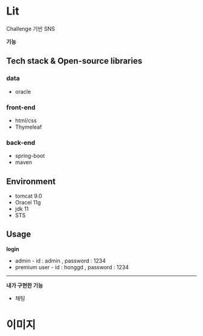 # Lit
Challenge 기반 SNS
 
 **기능**

 ## Tech stack & Open-source libraries
 ### data
 * oracle
###  front-end
 *  html/css
 *  Thymeleaf
### back-end
 * spring-boot
 * maven
 
## Environment  
  *  tomcat 9.0
  *  Oracel 11g
  *  jdk 11
  *  STS
  
## Usage  
**login**
* admin - id : admin , password : 1234
* premium user - id : honggd , password : 1234
----
**내가 구현한 기능**
* 채팅

# 이미지
